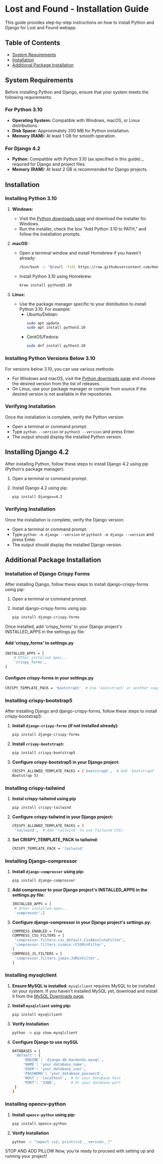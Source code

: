 # Lost and Found - Installation Guide

This guide provides step-by-step instructions on how to install Python and Django for Lost and Found webapp.

## Table of Contents
- [System Requirements](#System_Requirements)
- [Installation](#installation)
- [Additional Package Installation](#additional)

## System Requirements

Before installing Python and Django, ensure that your system meets the following requirements:

### For Python 3.10

- **Operating System:** Compatible with Windows, macOS, or Linux distributions.
- **Disk Space:** Approximately 200 MB for Python installation.
- **Memory (RAM):** At least 1 GB for smooth operation.

### For Django 4.2

- **Python:** Compatible with Python 3.10 (as specified in this guide)._ required for Django and project files.
- **Memory (RAM):** At least 2 GB is recommended for Django projects.


## Installation

### Installing Python 3.10

1. **Windows:**
   - Visit the [Python downloads page](https://www.python.org/downloads/release/python-310/) and download the installer for Windows.
   - Run the installer, check the box "Add Python 3.10 to PATH," and follow the installation prompts.

2. **macOS:**
   - Open a terminal window and install Homebrew if you haven't already:
     ```bash
     /bin/bash -c "$(curl -fsSL https://raw.githubusercontent.com/Homebrew/install/HEAD/install.sh)"
     ```
   - Install Python 3.10 using Homebrew:
     ```bash
     brew install python@3.10
     ```

3. **Linux:**
   - Use the package manager specific to your distribution to install Python 3.10. For example:
     - Ubuntu/Debian:
       ```bash
       sudo apt update
       sudo apt install python3.10
       ```
     - CentOS/Fedora:
       ```bash
       sudo dnf install python3.10
       ```

### Installing Python Versions Below 3.10

For versions below 3.10, you can use various methods:

- For Windows and macOS, visit the [Python downloads page](https://www.python.org/downloads/) and choose the desired version from the list of releases.
- On Linux, use your package manager or compile from source if the desired version is not available in the repositories.

### Verifying Installation

Once the installation is complete, verify the Python version:

- Open a terminal or command prompt.
- Type `python --version` or `python3 --version` and press Enter.
- The output should display the installed Python version.

## Installing Django 4.2

After installing Python, follow these steps to install Django 4.2 using pip (Python's package manager):

1. Open a terminal or command prompt.

2. Install Django 4.2 using pip:
   ```bash
   pip install Django==4.2

### Verifying Installation

Once the installation is complete, verify the Django version:

- Open a terminal or command prompt.
- Type `python -m django --version` or `python3 -m django --version` and press Enter.
- The output should display the installed Django version.

## Additional Package Installation

### Installation of Django Crispy Forms


After installing Django, follow these steps to install django-crispy-forms using pip:

1. Open a terminal or command prompt.

2. Install django-crispy-forms using pip:
   ```bash
   pip install django-crispy-forms

Once installed, add 'crispy_forms' to your Django project's INSTALLED_APPS in the settings.py file:

#### Add 'crispy_forms' to settings.py

```bash
INSTALLED_APPS = [
    # Other installed apps...
    'crispy_forms',
]
```
#### Configure crispy-forms in your settings.py

```bash
CRISPY_TEMPLATE_PACK = 'bootstrap5'  # Use 'bootstrap5' or another supported template pack
```

### Installing crispy-bootstrap5

After installing Django and django-crispy-forms, follow these steps to install crispy-bootstrap5:

1. **Install `django-crispy-forms` (if not installed already):**
   ```bash
   pip install django-crispy-forms

2. **Install `crispy-bootstrap5`:**
   ```bash
   pip install crispy-bootstrap5

3. **Configure crispy-bootstrap5 in your Django project:**
   ```bash
   CRISPY_ALLOWED_TEMPLATE_PACKS = ('bootstrap5',  # Add 'bootstrap5' to use
   Bootstrap 5)
   ```
### Installing crispy-tailwind
1. **Instal crispy-tailwind using pip**
   ```bash
   pip install crispy-tailwind
   ```
2. **Configure crispy-tailwind in your Django project:**
   ```bash
   CRISPY_ALLOWED_TEMPLATE_PACKS = (
    'tailwind',  # Add 'tailwind' to use Tailwind CSS)
   ```
3. **Set CRISPY_TEMPLATE_PACK to tailwind:**
   ```bash
   CRISPY_TEMPLATE_PACK = 'tailwind'
   ```
### Installing Django-compressor
1. **Install `django-compressor` using pip:**
   ```bash
   pip install django-compressor
   ```
2. **Add compressor to your Django project's INSTALLED_APPS in the settings.py file:**
   ```bash
   INSTALLED_APPS = [
    # Other installed apps...
    'compressor',]
   ```
3. **Configure django-compressor in your Django project's settings.py:**
   ```bash
   COMPRESS_ENABLED = True
   COMPRESS_CSS_FILTERS = [
    'compressor.filters.css_default.CssAbsoluteFilter',
    'compressor.filters.cssmin.rCSSMinFilter',
   ]
   COMPRESS_JS_FILTERS = [
    'compressor.filters.jsmin.JSMinFilter',
   ]
   ```
### Installing mysqlclient

1. **Ensure MySQL is installed:** `mysqlclient` requires MySQL to be installed on your system. If you haven't installed MySQL yet, download and install it from the [MySQL Downloads page](https://dev.mysql.com/downloads/).

2. **Install `mysqlclient` using pip:**
   ```bash
   pip install mysqlclient
3. **Verify Installation**
   ```bash
   python -m pip show mysqlclient
4. **Configure Django to use mySQL**
   ```bash
   DATABASES = {
    'default': {
        'ENGINE': 'django.db.backends.mysql',
        'NAME': 'your_database_name',
        'USER': 'your_database_user',
        'PASSWORD': 'your_database_password',
        'HOST': 'localhost',  # Or your database host
        'PORT': '3306',       # Or your database port
    }
   }
   ```
### Installing opencv-python
1. **Install `opencv-python` using pip:**
   ```bash
   pip install opencv-python
   
2. **Verify Installation**
   ```bash
   python -c "import cv2; print(cv2.__version__)"

STOP AND ADD PILLOW
Now, you're ready to proceed with setting up and running your project!
